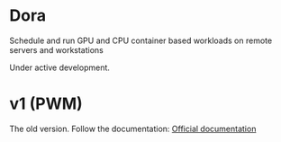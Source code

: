 # Dora

Schedule and run GPU and CPU container based workloads on remote servers and workstations

Under active development.


# v1 (PWM)

The old version.
Follow the documentation: [Official documentation](https://pwm.promfacility.eu/)
